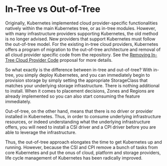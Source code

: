 # In-Tree vs Out-of-Tree

Originally, Kubernetes implemented cloud provider-specific functionalities natively within the main Kubernetes tree, or as in-tree modules. However, with many infrastructure providers supporting Kubernetes, the old method is no longer advised. New providers that support Kubernetes must follow the out-of-tree model. For the existing in-tree cloud providers, Kubernetes offers a program of migration to the out-of-tree architecture and removal of all cloud provider specific code from the repository. See the [Removing In-Tree Cloud Provider Code](https://github.com/kubernetes/enhancements/blob/master/keps/sig-cloud-provider/20190125-removing-in-tree-providers.md) proposal for more details.

So what exactly is the difference between in-tree and out-of-tree? With in-tree, you simply deploy Kubernetes, and you can immediately begin to provision storage by simply setting the appropriate StorageClass that matches your underlying storage infrastructure. There is nothing additional to install. When it comes to placement decisions, Zones and Regions are already implemented so you can also start consuming the feature immediately.

Out-of-tree, on the other hand, means that there is no driver or provider installed in Kubernetes. Thus, in order to consume underlying infrastructure resources, or indeed understanding what the underlying infrastructure offers, you will need to install a CSI driver and a CPI driver before you are able to leverage the infrastructure.

Thus, the out-of-tree approach elongates the time to get Kubernetes up and running. However, because the CSI and CPI remove a bunch of tasks from core Kubernetes and put the onus of cloud, platform and storage providers, life cycle management of Kubernetes has been radically improved.
